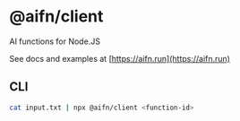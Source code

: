 # @aifn/client

AI functions for Node.JS

See docs and examples at [https://aifn.run](https://aifn.run)

## CLI

```sh
cat input.txt | npx @aifn/client <function-id>
```
